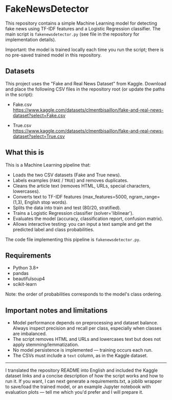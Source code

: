 # FakeNewsDetector

This repository contains a simple Machine Learning model for detecting fake news using TF-IDF features and a Logistic Regression classifier. The main script is `fakenewsdetector.py` (see file in the repository for implementation details).

Important: the model is trained locally each time you run the script; there is no pre-saved trained model in this repository.

## Datasets

This project uses the "Fake and Real News Dataset" from Kaggle. Download and place the following CSV files in the repository root (or update the paths in the script):

- Fake.csv  
  https://www.kaggle.com/datasets/clmentbisaillon/fake-and-real-news-dataset?select=Fake.csv

- True.csv  
  https://www.kaggle.com/datasets/clmentbisaillon/fake-and-real-news-dataset?select=True.csv

## What this is

This is a Machine Learning pipeline that:

- Loads the two CSV datasets (Fake and True news).
- Labels examples (`FAKE` / `TRUE`) and removes duplicates.
- Cleans the article text (removes HTML, URLs, special characters, lowercases).
- Converts text to TF-IDF features (max_features=5000, ngram_range=(1,3), English stop words).
- Splits the data into train and test (80/20, stratified).
- Trains a Logistic Regression classifier (solver='liblinear').
- Evaluates the model (accuracy, classification report, confusion matrix).
- Allows interactive testing: you can input a text sample and get the predicted label and class probabilities.

The code file implementing this pipeline is `fakenewsdetector.py`.

## Requirements

- Python 3.8+
- pandas
- beautifulsoup4
- scikit-learn

Note: the order of probabilities corresponds to the model's class ordering.

## Important notes and limitations

- Model performance depends on preprocessing and dataset balance. Always inspect precision and recall per class, especially when classes are imbalanced.
- The script removes HTML and URLs and lowercases text but does not apply stemming/lemmatization.
- No model persistence is implemented — training occurs each run.
- The CSVs must include a `text` column, as in the Kaggle dataset.


---

I translated the repository README into English and included the Kaggle dataset links and a concise description of how the script works and how to run it. If you want, I can next generate a requirements.txt, a joblib wrapper to save/load the trained model, or an example Jupyter notebook with evaluation plots — tell me which you'd prefer and I will prepare it.
